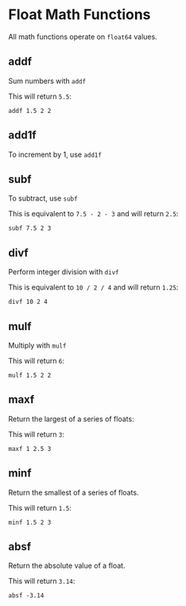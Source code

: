 # Float Math Functions

All math functions operate on `float64` values.

## addf

Sum numbers with `addf`

This will return `5.5`:

```
addf 1.5 2 2
```

## add1f

To increment by 1, use `add1f`

## subf

To subtract, use `subf`

This is equivalent to `7.5 - 2 - 3` and will return `2.5`:

```
subf 7.5 2 3
```

## divf

Perform integer division with `divf`

This is equivalent to `10 / 2 / 4` and will return `1.25`:

```
divf 10 2 4
```

## mulf

Multiply with `mulf`

This will return `6`:

```
mulf 1.5 2 2
```

## maxf

Return the largest of a series of floats:

This will return `3`:

```
maxf 1 2.5 3
```

## minf

Return the smallest of a series of floats.

This will return `1.5`:

```
minf 1.5 2 3
```

## absf

Return the absolute value of a float.

This will return `3.14`:

```
absf -3.14
```
